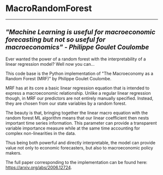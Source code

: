 # MacroRandomForest


---------------------------------------------------------------------------------------------------------------------------------
*"Machine Learning is useful for macroeconomic forecasting but not so useful for macroeconomics" - Philippe Goulet Coulombe*
---------------------------------------------------------------------------------------------------------------------------------

Ever wanted the power of a random forest with the interpretability of a linear regression model? Well now you can...

This code base is the Python implementation of "The Macroeconomy as a Random Forest (MRF)" by Philippe Goulet Coulombe. 

MRF has at its core a basic linear regression equation that is intended to express a macroeconomic relationship. Unlike a regular linear regression though, in MRF our predictors are not entirely manually specified. Instead, they are chosen from our state variables by a random forest. 

The beauty is that, bringing together the linear macro equation with the random forest ML algorithm means that our linear coefficient then nests important time series information. This parameter can provide a transparent variable importance measure while at the same time accounting for complex non-linearities in the data. 

Thus being both powerful and directly interpretable, the model can provide value not only to economic forecasters, but also to macroeconomic policy makers.

The full paper corresponding to the implementation can be found here: https://arxiv.org/abs/2006.12724. 
